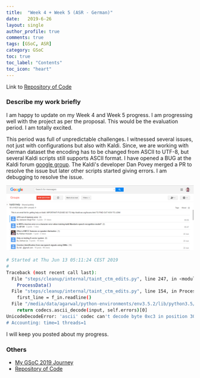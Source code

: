 ```yaml
---
title:  "Week 4 + Week 5 (ASR - German)"
date:   2019-6-26
layout: single
author_profile: true
comments: true
tags: [GSoC, ASR]
category: GSoC
toc: true
toc_label: "Contents"
toc_icon: "heart"
---
```


Link to [Repository of Code](https://github.com/AASHISHAG/asr-german)

### Describe my work briefly

I am happy to update on my Week 4 and Week 5 progress. I am progressing well with the project as per the proposal. This would be the evaluation period. I am totally excited.

This period was full of unpredictable challenges. I witnessed several issues, not just with configurations but also with Kaldi. Since, we are working with German dataset the encoding has to be changed from ASCII to UTF-8, but several Kaldi scripts still supports ASCII format. I have opened a BUG at the Kaldi forum [google group](https://groups.google.com/forum/#!forum/kaldi-help). The Kaldi's developer Dan Povey merged a PR to resolve the issue but later other scripts started giving errors. I am debugging to resolve the issue.

![](
/others/kaldi-help.PNG)

``` bash
# Started at Thu Jun 13 05:11:24 CEST 2019
#
Traceback (most recent call last):
  File "steps/cleanup/internal/taint_ctm_edits.py", line 247, in <module>
    ProcessData()
  File "steps/cleanup/internal/taint_ctm_edits.py", line 154, in ProcessData
    first_line = f_in.readline()
  File "/media/data/agarwal/python-environments/env3.5.2/lib/python3.5/encodings/ascii.py", line 26, in decode
    return codecs.ascii_decode(input, self.errors)[0]
UnicodeDecodeError: 'ascii' codec can't decode byte 0xc3 in position 303: ordinal not in range(128)
# Accounting: time=1 threads=1
```


I will keep you posted about my progress. 

### Others

- [My GSoC 2019 Journey](https://aashishag.github.io/categories/#gsoc)
- [Repository of Code](https://github.com/AASHISHAG/asr-german)